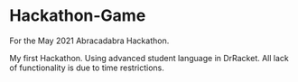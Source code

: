 # Hackathon-Game
For the May 2021 Abracadabra Hackathon.

My first Hackathon. Using advanced student language in DrRacket. All lack of functionality is due to time restrictions.
